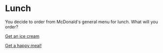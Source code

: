 # Lunch

You decide to order from McDonald's general menu for lunch. What will you order?

[Get an ice cream](ice-cream.md)

[Get a happy meal!](happy-meal.md)
